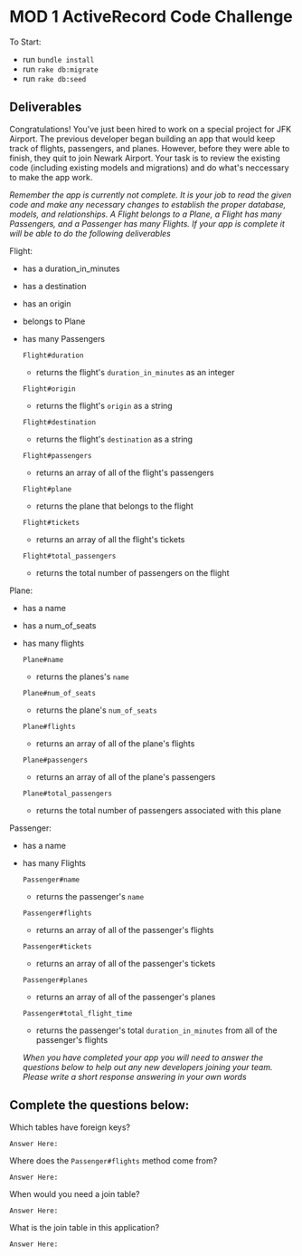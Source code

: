 # MOD 1 ActiveRecord Code Challenge

To Start:
 - run `bundle install`
 - run `rake db:migrate`
 - run `rake db:seed`

## Deliverables

Congratulations! You've just been hired to work on a special project for JFK Airport. The previous developer began building an app that would keep track of flights, passengers, and planes. However, before they were able to finish, they quit to join Newark Airport. Your task is to review the existing code (including existing models and migrations) and do what's neccessary to make the app work.


*Remember the app is currently not complete. It is your job to read the given code and make any necessary changes to establish the proper database, models, and relationships. A Flight belongs to a Plane, a Flight has many Passengers, and a Passenger has many Flights. If your app is complete it will be able to do the following deliverables*

Flight: 
- has a duration_in_minutes
- has a destination
- has an origin
- belongs to Plane
- has many Passengers

  `Flight#duration`
    - returns the flight's `duration_in_minutes` as an integer
    
  `Flight#origin`
    - returns the flight's `origin` as a string
    
  `Flight#destination`
    - returns the flight's `destination` as a string
    
  `Flight#passengers`
    - returns an array of all of the flight's passengers
    
  `Flight#plane`
    - returns the plane that belongs to the flight
    
  `Flight#tickets`
    - returns an array of all the flight's tickets
    
  `Flight#total_passengers`
    - returns the total number of passengers on the flight

Plane:
- has a name
- has a num_of_seats
- has many flights

  `Plane#name`
    - returns the planes's `name`
    
  `Plane#num_of_seats`
    - returns the plane's `num_of_seats`
    
  `Plane#flights`
    - returns an array of all of the plane's flights
    
  `Plane#passengers`
    - returns an array of all of the plane's passengers
    
  `Plane#total_passengers`
    - returns the total number of passengers associated with this plane

Passenger:
- has a name
- has many Flights

  `Passenger#name`
    - returns the passenger's `name`
    
  `Passenger#flights`
    - returns an array of all of the passenger's flights
    
  `Passenger#tickets`
    - returns an array of all of the passenger's tickets
    
  `Passenger#planes`
    - returns an array of all of the passenger's planes
    
  `Passenger#total_flight_time`
    - returns the passenger's total `duration_in_minutes` from all of the passenger's flights

  *When you have completed your app you will need to answer the questions below to help out any new developers joining your team. Please write a short response answering in your own words*

## Complete the questions below:

  Which tables have foreign keys?
  
    Answer Here:

  Where does the `Passenger#flights` method come from?
  
    Answer Here:

  When would you need a join table?
  
    Answer Here:

  What is the join table in this application?
  
    Answer Here:
